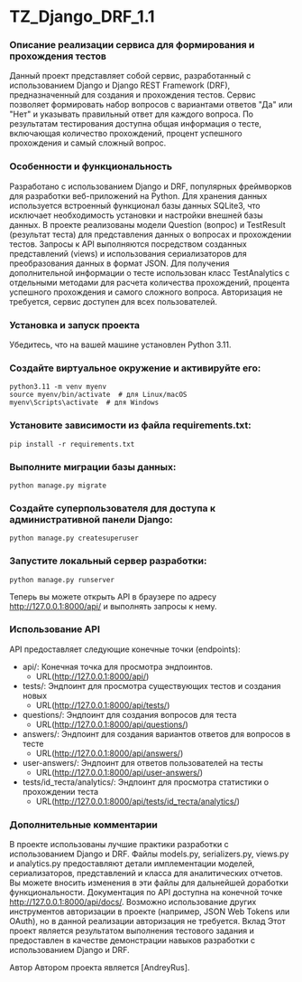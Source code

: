 # TZ_Django_DRF_1.1

### Описание реализации сервиса для формирования и прохождения тестов
Данный проект представляет собой сервис, разработанный с использованием Django и Django REST Framework (DRF), предназначенный для создания и прохождения тестов. Сервис позволяет формировать набор вопросов с вариантами ответов "Да" или "Нет" и указывать правильный ответ для каждого вопроса. По результатам тестирования доступна общая информация о тесте, включающая количество прохождений, процент успешного прохождения и самый сложный вопрос.

### Особенности и функциональность
Разработано с использованием Django и DRF, популярных фреймворков для разработки веб-приложений на Python.
Для хранения данных используется встроенный функционал базы данных SQLite3, что исключает необходимость установки и настройки внешней базы данных.
В проекте реализованы модели Question (вопрос) и TestResult (результат теста) для представления данных о вопросах и прохождении тестов.
Запросы к API выполняются посредством созданных представлений (views) и использования сериализаторов для преобразования данных в формат JSON.
Для получения дополнительной информации о тесте использован класс TestAnalytics с отдельными методами для расчета количества прохождений, процента успешного прохождения и самого сложного вопроса.
Авторизация не требуется, сервис доступен для всех пользователей.

### Установка и запуск проекта
Убедитесь, что на вашей машине установлен Python 3.11.

### Создайте виртуальное окружение и активируйте его:
```
python3.11 -m venv myenv
source myenv/bin/activate  # для Linux/macOS
myenv\Scripts\activate  # для Windows
```

### Установите зависимости из файла requirements.txt:
```
pip install -r requirements.txt
```
### Выполните миграции базы данных:
```
python manage.py migrate
```
### Создайте суперпользователя для доступа к административной панели Django:
```
python manage.py createsuperuser
```

### Запустите локальный сервер разработки:
```
python manage.py runserver
```

Теперь вы можете открыть API в браузере по адресу http://127.0.0.1:8000/api/ и выполнять запросы к нему.

### Использование API
API предоставляет следующие конечные точки (endpoints):

- api/: Конечная точка для просмотра эндпоинтов.
  - URL(http://127.0.0.1:8000/api/)
- tests/: Эндпоинт для просмотра существующих тестов и создания новых
  - URL(http://127.0.0.1:8000/api/tests/)
- questions/: Эндпоинт для создания вопросов для теста
  - URL(http://127.0.0.1:8000/api/questions/)
- answers/: Эндпоинт для создания вариантов ответов для вопросов в тесте
  - URL(http://127.0.0.1:8000/api/answers/)
- user-answers/: Эндпоинт для ответов пользователей на тесты
  - URL(http://127.0.0.1:8000/api/user-answers/)
- tests/id_теста/analytics/: Эндпоинт для просмотра статистики о прохождении теста
  - URL(http://127.0.0.1:8000/api/tests/id_теста/analytics/)

### Дополнительные комментарии
В проекте использованы лучшие практики разработки с использованием Django и DRF.
Файлы models.py, serializers.py, views.py и analytics.py предоставляют детали имплементации моделей, сериализаторов, представлений и класса для аналитических отчетов. Вы можете вносить изменения в эти файлы для дальнейшей доработки функциональности.
Документация по API доступна на конечной точке http://127.0.0.1:8000/api/docs/.
Возможно использование других инструментов авторизации в проекте (например, JSON Web Tokens или OAuth), но в данной реализации авторизация не требуется.
Вклад
Этот проект является результатом выполнения тестового задания и предоставлен в качестве демонстрации навыков разработки с использованием Django и DRF.

Автор
Автором проекта является [AndreyRus].
